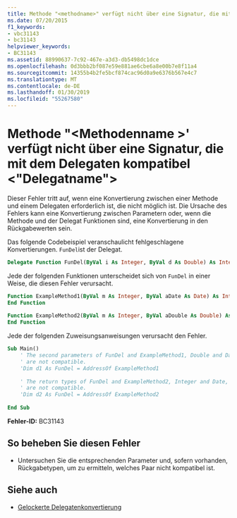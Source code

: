 ```yaml
---
title: Methode "<methodname>" verfügt nicht über eine Signatur, die mit dem Delegaten "' < Delegatname > kompatibel
ms.date: 07/20/2015
f1_keywords:
- vbc31143
- bc31143
helpviewer_keywords:
- BC31143
ms.assetid: 88990637-7c92-467e-a3d3-db5498dc1dce
ms.openlocfilehash: 0d3bbb2bf087e59e881ae6cbe6a8e00b7e8f11a4
ms.sourcegitcommit: 14355b4b2fe5bcf874cac96d0a9e6376b567e4c7
ms.translationtype: MT
ms.contentlocale: de-DE
ms.lasthandoff: 01/30/2019
ms.locfileid: "55267580"
---
```

# <a name="method-methodname-does-not-have-a-signature-compatible-with-delegate-delegatename"></a>Methode "\<Methodenname >' verfügt nicht über eine Signatur, die mit dem Delegaten kompatibel \<"Delegatname">
Dieser Fehler tritt auf, wenn eine Konvertierung zwischen einer Methode und einem Delegaten erforderlich ist, die nicht möglich ist. Die Ursache des Fehlers kann eine Konvertierung zwischen Parametern oder, wenn die Methode und der Delegat Funktionen sind, eine Konvertierung in den Rückgabewerten sein.  
  
 Das folgende Codebeispiel veranschaulicht fehlgeschlagene Konvertierungen. `FunDel`ist der Delegat.  
  
```vb  
Delegate Function FunDel(ByVal i As Integer, ByVal d As Double) As Integer  
```  
  
 Jede der folgenden Funktionen unterscheidet sich von `FunDel` in einer Weise, die diesen Fehler verursacht.  
  
```vb  
Function ExampleMethod1(ByVal m As Integer, ByVal aDate As Date) As Integer  
End Function  
  
Function ExampleMethod2(ByVal m As Integer, ByVal aDouble As Double) As Date  
End Function  
```  
  
 Jede der folgenden Zuweisungsanweisungen verursacht den Fehler.  
  
```vb  
Sub Main()  
    ' The second parameters of FunDel and ExampleMethod1, Double and Date,  
    ' are not compatible.  
    'Dim d1 As FunDel = AddressOf ExampleMethod1  
  
    ' The return types of FunDel and ExampleMethod2, Integer and Date,  
    ' are not compatible.  
    'Dim d2 As FunDel = AddressOf ExampleMethod2  
  
End Sub  
```  
  
 **Fehler-ID:** BC31143  
  
## <a name="to-correct-this-error"></a>So beheben Sie diesen Fehler  
  
-   Untersuchen Sie die entsprechenden Parameter und, sofern vorhanden, Rückgabetypen, um zu ermitteln, welches Paar nicht kompatibel ist.  
  
## <a name="see-also"></a>Siehe auch
- [Gelockerte Delegatenkonvertierung](../../visual-basic/programming-guide/language-features/delegates/relaxed-delegate-conversion.md)

